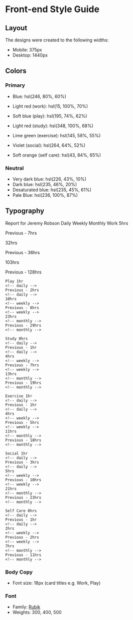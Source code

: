 # Front-end Style Guide

## Layout

The designs were created to the following widths:

- Mobile: 375px
- Desktop: 1440px

## Colors

### Primary

- Blue: hsl(246, 80%, 60%)

- Light red (work): hsl(15, 100%, 70%)
- Soft blue (play): hsl(195, 74%, 62%)
- Light red (study): hsl(348, 100%, 68%)
- Lime green (exercise): hsl(145, 58%, 55%)
- Violet (social): hsl(264, 64%, 52%)
- Soft orange (self care): hsl(43, 84%, 65%)

### Neutral

- Very dark blue: hsl(226, 43%, 10%)
- Dark blue: hsl(235, 46%, 20%)
- Desaturated blue: hsl(235, 45%, 61%)
- Pale Blue: hsl(236, 100%, 87%)

## Typography

Report for Jeremy Robson Daily Weekly Monthly Work 5hrs
<!-- daily -->
Previous - 7hrs
<!-- daily -->
32hrs
<!-- weekly -->
Previous - 36hrs
<!-- weekly -->
103hrs
<!-- monthly -->
Previous - 128hrs
<!-- monthly -->

    Play 1hr
    <!-- daily -->
    Previous - 2hrs
    <!-- daily -->
    10hrs
    <!-- weekly -->
    Previous - 8hrs
    <!-- weekly -->
    23hrs
    <!-- monthly -->
    Previous - 29hrs
    <!-- monthly -->

    Study 0hrs
    <!-- daily -->
    Previous - 1hr
    <!-- daily -->
    4hrs
    <!-- weekly -->
    Previous - 7hrs
    <!-- weekly -->
    13hrs
    <!-- monthly -->
    Previous - 19hrs
    <!-- monthly -->

    Exercise 1hr
    <!-- daily -->
    Previous - 1hr
    <!-- daily -->
    4hrs
    <!-- weekly -->
    Previous - 5hrs
    <!-- weekly -->
    11hrs
    <!-- monthly -->
    Previous - 18hrs
    <!-- monthly -->

    Social 1hr
    <!-- daily -->
    Previous - 3hrs
    <!-- daily -->
    5hrs
    <!-- weekly -->
    Previous - 10hrs
    <!-- weekly -->
    21hrs
    <!-- monthly -->
    Previous - 23hrs
    <!-- monthly -->

    Self Care 0hrs
    <!-- daily -->
    Previous - 1hr
    <!-- daily -->
    2hrs
    <!-- weekly -->
    Previous - 2hrs
    <!-- weekly -->
    7hrs
    <!-- monthly -->
    Previous - 11hrs
    <!-- monthly -->

### Body Copy

- Font size: 18px (card titles e.g. Work, Play)

### Font

- Family: [Rubik](https://fonts.google.com/specimen/Rubik)
- Weights: 300, 400, 500
